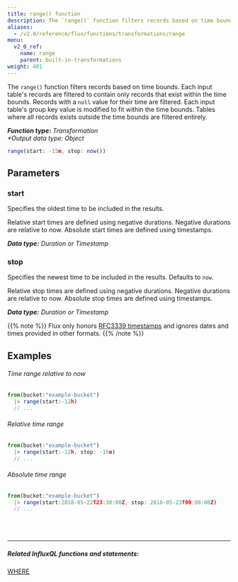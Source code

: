 ```yaml
---
title: range() function
description: The `range()` function filters records based on time bounds.
aliases:
  - /v2.0/reference/flux/functions/transformations/range
menu:
  v2_0_ref:
    name: range
    parent: built-in-transformations
weight: 401
---
```


The `range()` function filters records based on time bounds.
Each input table's records are filtered to contain only records that exist within the time bounds.
Records with a `null` value for their time are filtered.
Each input table's group key value is modified to fit within the time bounds.
Tables where all records exists outside the time bounds are filtered entirely.

_**Function type:** Transformation_  
_**Output data type:* Object_

```js
range(start: -15m, stop: now())
```

## Parameters

### start
Specifies the oldest time to be included in the results.

Relative start times are defined using negative durations.
Negative durations are relative to now.
Absolute start times are defined using timestamps.

_**Data type:** Duration or Timestamp_

### stop
Specifies the newest time to be included in the results. Defaults to `now`.

Relative stop times are defined using negative durations.
Negative durations are relative to now.
Absolute stop times are defined using timestamps.

_**Data type:** Duration or Timestamp_

{{% note %}}
Flux only honors [RFC3339 timestamps](/v2.0/reference/flux/language/types#timestamp-format)
and ignores dates and times provided in other formats.
{{% /note %}}

## Examples

###### Time range relative to now
```js
from(bucket:"example-bucket")
  |> range(start:-12h)
  // ...
```

###### Relative time range
```js
from(bucket:"example-bucket")
  |> range(start:-12h, stop: -15m)
  // ...
```

###### Absolute time range
```js
from(bucket:"example-bucket")
  |> range(start:2018-05-22T23:30:00Z, stop: 2018-05-23T00:00:00Z)
  // ...
```

<hr style="margin-top:4rem"/>

##### Related InfluxQL functions and statements:
[WHERE](https://docs.influxdata.com/influxdb/latest/query_language/data_exploration/#the-where-clause)  
